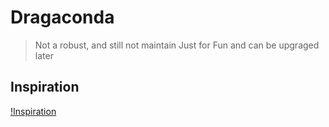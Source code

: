 # Dragaconda
> Not a robust, and still not maintain
> Just for Fun and can be upgraged later

## Inspiration
[!Inspiration](https://splix.io/)
